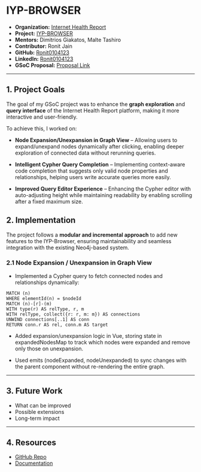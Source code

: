 # IYP-BROWSER

- **Organization:** [Internet Health Report](https://github.com/InternetHealthReport)  
- **Project:** [IYP-BROWSER](https://github.com/InternetHealthReport/iyp-browser)  
- **Mentors:** Dimitrios Giakatos, Malte Tashiro  
- **Contributor:** Ronit Jain  
- **GitHub:** [Ronit0104123](https://github.com/Ronit0104123)  
- **LinkedIn:** [Ronit0104123](https://www.linkedin.com/in/ronit-jain0104/)  
- **GSoC Proposal:** [Proposal Link](https://drive.google.com/file/d/12UTzlivJ_dvYWDyHji8hPFaZCVkcXHnt/view?usp=sharing)

---

## 1. Project Goals  

The goal of my GSoC project was to enhance the **graph exploration** and **query interface** of the Internet Health Report platform, making it more interactive and user-friendly.  

To achieve this, I worked on:  

- **Node Expansion/Unexpansion in Graph View** – Allowing users to expand/unexpand nodes dynamically after clicking, enabling deeper exploration of connected data without rerunning queries.  

- **Intelligent Cypher Query Completion** – Implementing context-aware code completion that suggests only valid node properties and relationships, helping users write accurate queries more easily.  

- **Improved Query Editor Experience** – Enhancing the Cypher editor with auto-adjusting height while maintaining readability by enabling scrolling after a fixed maximum size.  


## 2. Implementation  

The project follows a **modular and incremental approach** to add new features to the IYP-Browser, ensuring maintainability and seamless integration with the existing Neo4j-based system.  

### 2.1 Node Expansion / Unexpansion in Graph View  

- Implemented a Cypher query to fetch connected nodes and relationships dynamically:  

```cypher
MATCH (n)
WHERE elementId(n) = $nodeId
MATCH (n)-[r]-(m)
WITH type(r) AS relType, r, m
WITH relType, collect({r: r, m: m}) AS connections
UNWIND connections[..1] AS conn
RETURN conn.r AS rel, conn.m AS target
```
- Added expansion/unexpansion logic in Vue, storing state in expandedNodesMap to track which nodes were expanded and remove only those on unexpansion.

- Used emits (nodeExpanded, nodeUnexpanded) to sync changes with the parent component without re-rendering the entire graph.

---

## 3. Future Work
- What can be improved  
- Possible extensions  
- Long-term impact  

---

## 4. Resources
- [GitHub Repo](https://github.com/YourUsername/your-repo)  
- [Documentation](https://yourusername.github.io/your-repo/)  
